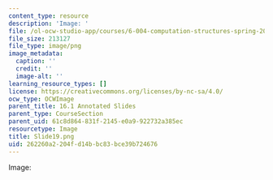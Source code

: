 ```yaml
---
content_type: resource
description: 'Image: '
file: /ol-ocw-studio-app/courses/6-004-computation-structures-spring-2017/262260a2204fd14bbc83bce39b724676_Slide19.png
file_size: 213127
file_type: image/png
image_metadata:
  caption: ''
  credit: ''
  image-alt: ''
learning_resource_types: []
license: https://creativecommons.org/licenses/by-nc-sa/4.0/
ocw_type: OCWImage
parent_title: 16.1 Annotated Slides
parent_type: CourseSection
parent_uid: 61c8d864-831f-2145-e0a9-922732a385ec
resourcetype: Image
title: Slide19.png
uid: 262260a2-204f-d14b-bc83-bce39b724676
---
```

Image: 